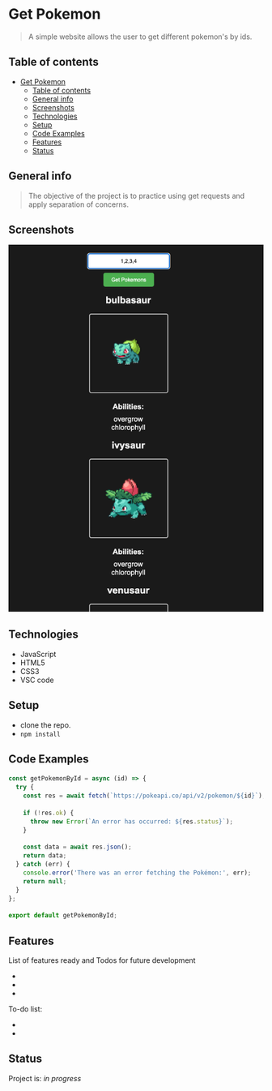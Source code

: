# Get Pokemon

> A simple website allows the user to get different pokemon's by ids.

## Table of contents

- [Get Pokemon](#get-pokemon)
  - [Table of contents](#table-of-contents)
  - [General info](#general-info)
  - [Screenshots](#screenshots)
  - [Technologies](#technologies)
  - [Setup](#setup)
  - [Code Examples](#code-examples)
  - [Features](#features)
  - [Status](#status)

## General info

> The objective of the project is to practice using get requests and apply separation of concerns.

## Screenshots

![Example screenshot](./assets/screenShot.png)

## Technologies

- JavaScript
- HTML5
- CSS3
- VSC code

## Setup

- clone the repo.
- `npm install`

## Code Examples

```js
const getPokemonById = async (id) => {
  try {
    const res = await fetch(`https://pokeapi.co/api/v2/pokemon/${id}`);

    if (!res.ok) {
      throw new Error(`An error has occurred: ${res.status}`);
    }

    const data = await res.json();
    return data;
  } catch (err) {
    console.error('There was an error fetching the Pokémon:', err);
    return null;
  }
};

export default getPokemonById;
```

## Features

List of features ready and Todos for future development

-
-
-

To-do list:

-
-

## Status

Project is: _in progress_
